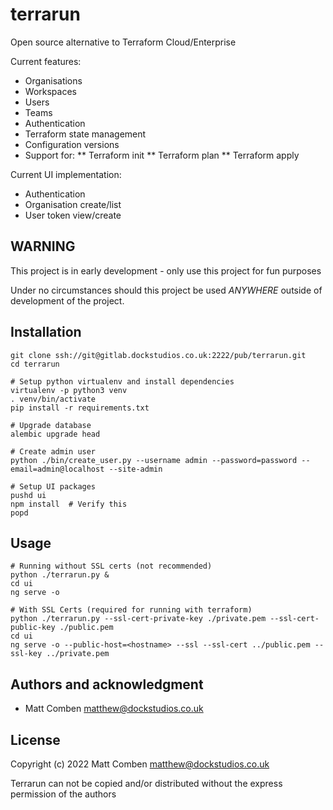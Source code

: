 # terrarun

Open source alternative to Terraform Cloud/Enterprise

Current features:

 * Organisations
 * Workspaces
 * Users
 * Teams
 * Authentication
 * Terraform state management
 * Configuration versions
 * Support for:
 ** Terraform init
 ** Terraform plan
 ** Terraform apply

Current UI implementation:
 * Authentication
 * Organisation create/list
 * User token view/create

## WARNING

This project is in early development - only use this project for fun purposes

Under no circumstances should this project be used _ANYWHERE_ outside of development of the project.

## Installation

    git clone ssh://git@gitlab.dockstudios.co.uk:2222/pub/terrarun.git
    cd terrarun
    
    # Setup python virtualenv and install dependencies
    virtualenv -p python3 venv
    . venv/bin/activate
    pip install -r requirements.txt
    
    # Upgrade database
    alembic upgrade head
    
    # Create admin user
    python ./bin/create_user.py --username admin --password=password --email=admin@localhost --site-admin                   
    
    # Setup UI packages
    pushd ui
    npm install  # Verify this
    popd

## Usage

    # Running without SSL certs (not recommended)
    python ./terrarun.py &
    cd ui
    ng serve -o

    # With SSL Certs (required for running with terraform)
    python ./terrarun.py --ssl-cert-private-key ./private.pem --ssl-cert-public-key ./public.pem
    cd ui
    ng serve -o --public-host=<hostname> --ssl --ssl-cert ../public.pem --ssl-key ../private.pem
    


## Authors and acknowledgment

 * Matt Comben <matthew@dockstudios.co.uk>

## License

Copyright (c) 2022 Matt Comben <matthew@dockstudios.co.uk>

Terrarun can not be copied and/or distributed without the express
permission of the authors

